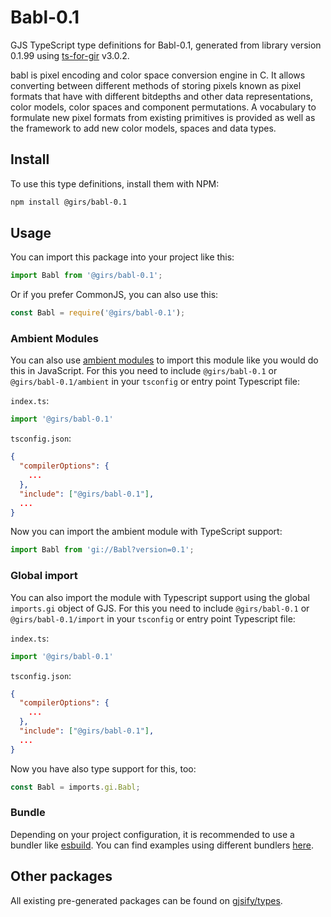 
# Babl-0.1

GJS TypeScript type definitions for Babl-0.1, generated from library version 0.1.99 using [ts-for-gir](https://github.com/gjsify/ts-for-gir) v3.0.2.

babl is pixel encoding and color space conversion engine in C. It allows converting between different methods of storing pixels known as pixel formats that have with different bitdepths and other data representations, color models, color spaces and component permutations. A vocabulary to formulate new pixel formats from existing primitives is provided as well as the framework to add new color models, spaces and data types.

## Install

To use this type definitions, install them with NPM:
```bash
npm install @girs/babl-0.1
```

## Usage

You can import this package into your project like this:
```ts
import Babl from '@girs/babl-0.1';
```

Or if you prefer CommonJS, you can also use this:
```ts
const Babl = require('@girs/babl-0.1');
```

### Ambient Modules

You can also use [ambient modules](https://github.com/gjsify/ts-for-gir/tree/main/packages/cli#ambient-modules) to import this module like you would do this in JavaScript.
For this you need to include `@girs/babl-0.1` or `@girs/babl-0.1/ambient` in your `tsconfig` or entry point Typescript file:

`index.ts`:
```ts
import '@girs/babl-0.1'
```

`tsconfig.json`:
```json
{
  "compilerOptions": {
    ...
  },
  "include": ["@girs/babl-0.1"],
  ...
}
```

Now you can import the ambient module with TypeScript support: 

```ts
import Babl from 'gi://Babl?version=0.1';
```

### Global import

You can also import the module with Typescript support using the global `imports.gi` object of GJS.
For this you need to include `@girs/babl-0.1` or `@girs/babl-0.1/import` in your `tsconfig` or entry point Typescript file:

`index.ts`:
```ts
import '@girs/babl-0.1'
```

`tsconfig.json`:
```json
{
  "compilerOptions": {
    ...
  },
  "include": ["@girs/babl-0.1"],
  ...
}
```

Now you have also type support for this, too:

```ts
const Babl = imports.gi.Babl;
```

### Bundle

Depending on your project configuration, it is recommended to use a bundler like [esbuild](https://esbuild.github.io/). You can find examples using different bundlers [here](https://github.com/gjsify/ts-for-gir/tree/main/examples).

## Other packages

All existing pre-generated packages can be found on [gjsify/types](https://github.com/gjsify/types).

